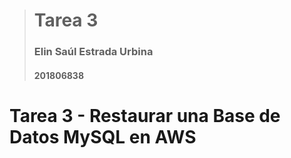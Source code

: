 > # Tarea 3
> ### Elin Saúl Estrada Urbina
> #### 201806838

# Tarea 3 - Restaurar una Base de Datos MySQL en AWS

